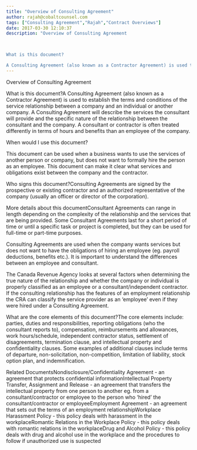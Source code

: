```yaml
---
title: "Overview of Consulting Agreement"
author: rajah@cobaltcounsel.com
tags: ["Consulting Agreement","Rajah","Contract Overviews"]
date: 2017-03-30 12:10:37
description: "Overview of Consulting Agreement

 

What is this document?

A Consulting Agreement (also known as a Contractor Agreement) is used to establish the terms and conditions of the service relationship bet..."
---
```


Overview of Consulting Agreement

 

What is this document?A Consulting Agreement (also known as a Contractor Agreement) is used to establish the terms and conditions of the service relationship between a company and an individual or another company.  A Consulting Agreement will describe the services the consultant will provide and the specific nature of the relationship between the consultant and the company. A consultant or contractor is often treated differently in terms of hours and benefits than an employee of the company. 

 

When would I use this document?

This document can be used when a business wants to use the services of another person or company, but does not want to formally hire the person as an employee. This document can make it clear what services and obligations exist between the company and the contractor.

 

Who signs this document?Consulting Agreements are signed by the prospective or existing contractor and an authorized representative of the company (usually an officer or director of the corporation). 

 

More details about this documentConsultant Agreements can range in length depending on the complexity of the relationship and the services that are being provided. Some Consultant Agreements last for a short period of time or until a specific task or project is completed, but they can be used for full-time or part-time purposes. 

Consulting Agreements are used when the company wants services but does not want to have the obligations of hiring an employee (eg. payroll deductions, benefits etc.). It is important to understand the differences between an employee and consultant.

The Canada Revenue Agency looks at several factors when determining the true nature of the relationship and whether the company or individual is properly classified as an employee or a consultant/independent contractor. If the consulting relationship has the features of an employment relationship the CRA can classify the service provider as an ‘employee’ even if they were hired under a Consulting Agreement.

 

What are the core elements of this document?The core elements include: parties, duties and responsibilities, reporting obligations (who the consultant reports to), compensation, reimbursements and allowances, work hours/schedule, independent contractor status, settlement of disagreements, termination clause, and intellectual property and confidentiality clauses. Some examples of additional clauses include terms of departure, non-solicitation, non-competition, limitation of liability, stock option plan, and indemnification.

 

Related DocumentsNondisclosure/Confidentiality Agreement - an agreement that protects confidential informationIntellectual Property Transfer, Assignment and Release - an agreement that transfers the intellectual property from one person to another eg. from a consultant/contractor or employee to the person who ‘hired’ the consultant/contractor or employeeEmployment Agreement - an agreement that sets out the terms of an employment relationshipWorkplace Harassment Policy - this policy deals with harassment in the workplaceRomantic Relations in the Workplace Policy - this policy deals with romantic relations in the workplaceDrug and Alcohol Policy - this policy deals with drug and alcohol use in the workplace and the procedures to follow if unauthorized use is suspected